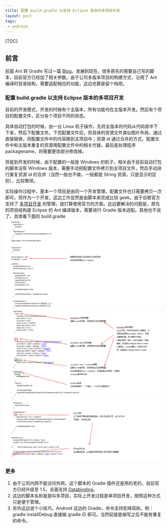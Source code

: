 ```yaml
---
title: 配置 build.gradle 以支持 Eclipse 版本的多项目开发
layout: post
tags:
 - android
---
```


[TOC]

## 前言

前面 Ant 转 Gradle 写过一篇 [Blog](http://sanjayz.com/2013/11/15/init-gradle.html)。发展到现在，很多原先的需要自己写的脚本，目前官方已经加了相关参数。由于公司多版本项目的构建方式，沿用了 Ant 编译时目录结构，需要适配相应的功能，这边也算是留个档吧。

### 配置 build.gradle 以支持 Eclipse 版本的多项目开发

目前的开发模式，开发的时候有个主版本，所有功能均在主版本开发。然后有个项目的配置文件，区分各个项目不同的状态。

具体自动打包的时候，由一台 Linux 机子操作，先将主版本的代码从代码库中下下来，然后下配置文件。下完配置文件后，将具体的资源文件类似图片布局，通过直接替换，将配置文件中的内容换到主项目中；资源 id 通过合并的方式，配置文件中和主版本重复的资源用配置文件中的相关代替。最后是处理程序 packagename，将需要更改部分修改掉。

但是到开发的时候，由于配置的一般是 Windows 的机子，相关由于目前自动打包的脚本没有 Windows 版本，需要手动把配置文件拷贝到主项目文件，然后手动进行重复资源 id 的合并（当然一般也不做，一般都是 String 资源，只是显示的区别），比较繁琐。

实际操作过程中，基本一个项目是由同一个开发管理，配置文件也只需要拷贝一次即可，但作为一个开发，这边工作显然是由脚本来完成比较 geek。由于谷歌官方支持了 [多项目开发](https://developer.android.com/tools/building/plugin-for-gradle.html) 的管理，就打算使用官方的方案。这边要解决的问题是，原先的项目结构是 Eclipse 的 Ant 编译版本，需要进行 Gradle 版本适配。其他也不说了，具体看下面的 build.gradle
![build.gradle_version_variants_1](/media/files/2015/12/07/build_gradle_version_variants_1.png)
![build.gradle_version_variants_2](/media/files/2015/12/07/build_gradle_version_variants_2.png)
![build.gradle_version_variants_3](/media/files/2015/12/07/build_gradle_version_variants_3.png)

### 更多

1. 由于公司内网不能访问外网，这个脚本的 Gradle 插件还是用的老的，目前官方已经升级至 1.5，全面支持 [Databinding](https://developer.android.com/tools/revisions/gradle-plugin.html)。
2. 这边的脚本名称是是叫多项目，实际上开发过程是单项目开发，按照这种方式只是便于管理。
3. 另外这边说个小技巧，Android 这边的 Gradle，命令支持驼峰简称。例：gradle installDebug 直接输 gradle iD 即可。当然前提是缩写之后不能有重复的命令。
